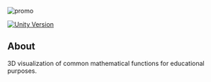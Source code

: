![promo](https://user-images.githubusercontent.com/37039414/194338228-bc9656d9-da5c-4ac4-b5cb-bc6ea789bbc6.gif)

[![Unity Version](https://img.shields.io/badge/unity-2020.3+-blue)](https://unity3d.com/get-unity/download)

## About

3D visualization of common mathematical functions for educational purposes.
